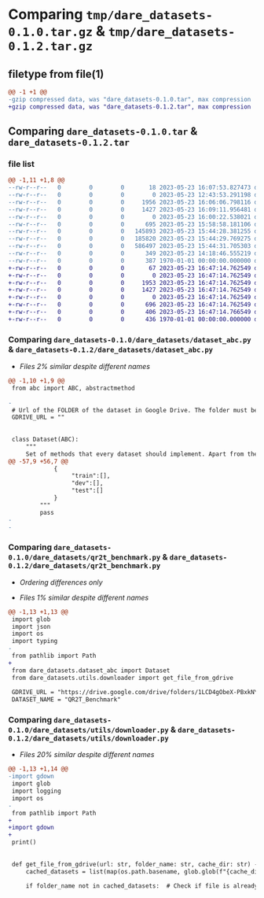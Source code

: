 # Comparing `tmp/dare_datasets-0.1.0.tar.gz` & `tmp/dare_datasets-0.1.2.tar.gz`

## filetype from file(1)

```diff
@@ -1 +1 @@
-gzip compressed data, was "dare_datasets-0.1.0.tar", max compression
+gzip compressed data, was "dare_datasets-0.1.2.tar", max compression
```

## Comparing `dare_datasets-0.1.0.tar` & `dare_datasets-0.1.2.tar`

### file list

```diff
@@ -1,11 +1,8 @@
--rw-r--r--   0        0        0       18 2023-05-23 16:07:53.827473 dare_datasets-0.1.0/README.md
--rw-r--r--   0        0        0        0 2023-05-23 12:43:53.291198 dare_datasets-0.1.0/dare_datasets/__init__.py
--rw-r--r--   0        0        0     1956 2023-05-23 16:06:06.798116 dare_datasets-0.1.0/dare_datasets/dataset_abc.py
--rw-r--r--   0        0        0     1427 2023-05-23 16:09:11.956481 dare_datasets-0.1.0/dare_datasets/qr2t_benchmark.py
--rw-r--r--   0        0        0        0 2023-05-23 16:00:22.538021 dare_datasets-0.1.0/dare_datasets/utils/__init__.py
--rw-r--r--   0        0        0      695 2023-05-23 15:58:58.181106 dare_datasets-0.1.0/dare_datasets/utils/downloader.py
--rw-r--r--   0        0        0   145893 2023-05-23 15:44:28.381255 dare_datasets-0.1.0/dare_datasets/~/.cache/dare-datasets/QR2T_Benchmark/dev.json
--rw-r--r--   0        0        0   185820 2023-05-23 15:44:29.769275 dare_datasets-0.1.0/dare_datasets/~/.cache/dare-datasets/QR2T_Benchmark/eval.json
--rw-r--r--   0        0        0   586497 2023-05-23 15:44:31.705303 dare_datasets-0.1.0/dare_datasets/~/.cache/dare-datasets/QR2T_Benchmark/train.json
--rw-r--r--   0        0        0      349 2023-05-23 14:18:46.555219 dare_datasets-0.1.0/pyproject.toml
--rw-r--r--   0        0        0      387 1970-01-01 00:00:00.000000 dare_datasets-0.1.0/PKG-INFO
+-rw-r--r--   0        0        0       67 2023-05-23 16:47:14.762549 dare_datasets-0.1.2/README.md
+-rw-r--r--   0        0        0        0 2023-05-23 16:47:14.762549 dare_datasets-0.1.2/dare_datasets/__init__.py
+-rw-r--r--   0        0        0     1953 2023-05-23 16:47:14.762549 dare_datasets-0.1.2/dare_datasets/dataset_abc.py
+-rw-r--r--   0        0        0     1427 2023-05-23 16:47:14.762549 dare_datasets-0.1.2/dare_datasets/qr2t_benchmark.py
+-rw-r--r--   0        0        0        0 2023-05-23 16:47:14.762549 dare_datasets-0.1.2/dare_datasets/utils/__init__.py
+-rw-r--r--   0        0        0      696 2023-05-23 16:47:14.762549 dare_datasets-0.1.2/dare_datasets/utils/downloader.py
+-rw-r--r--   0        0        0      406 2023-05-23 16:47:14.766549 dare_datasets-0.1.2/pyproject.toml
+-rw-r--r--   0        0        0      436 1970-01-01 00:00:00.000000 dare_datasets-0.1.2/PKG-INFO
```

### Comparing `dare_datasets-0.1.0/dare_datasets/dataset_abc.py` & `dare_datasets-0.1.2/dare_datasets/dataset_abc.py`

 * *Files 2% similar despite different names*

```diff
@@ -1,10 +1,9 @@
 from abc import ABC, abstractmethod
 
-
 # Url of the FOLDER of the dataset in Google Drive. The folder must be publicly available.
 GDRIVE_URL = ""
 
 
 class Dataset(ABC):
     """
     Set of methods that every dataset should implement. Apart from these methods the class can
@@ -57,9 +56,7 @@
             {
                  "train":[],
                  "dev":[],
                  "test":[]
             }
         """
         pass
-
-
```

### Comparing `dare_datasets-0.1.0/dare_datasets/qr2t_benchmark.py` & `dare_datasets-0.1.2/dare_datasets/qr2t_benchmark.py`

 * *Ordering differences only*

 * *Files 1% similar despite different names*

```diff
@@ -1,13 +1,13 @@
 import glob
 import json
 import os
 import typing
-
 from pathlib import Path
+
 from dare_datasets.dataset_abc import Dataset
 from dare_datasets.utils.downloader import get_file_from_gdrive
 
 GDRIVE_URL = "https://drive.google.com/drive/folders/1LCD4gObeX-PBxkNYNuZxSmrTBvzEK095?usp=sharing"
 DATASET_NAME = "QR2T_Benchmark"
```

### Comparing `dare_datasets-0.1.0/dare_datasets/utils/downloader.py` & `dare_datasets-0.1.2/dare_datasets/utils/downloader.py`

 * *Files 20% similar despite different names*

```diff
@@ -1,13 +1,14 @@
-import gdown
 import glob
 import logging
 import os
-
 from pathlib import Path
+
+import gdown
+
 print()
 
 
 def get_file_from_gdrive(url: str, folder_name: str, cache_dir: str) -> None:
     cached_datasets = list(map(os.path.basename, glob.glob(f"{cache_dir}*")))
 
     if folder_name not in cached_datasets:  # Check if file is already downloaded in cache
```

